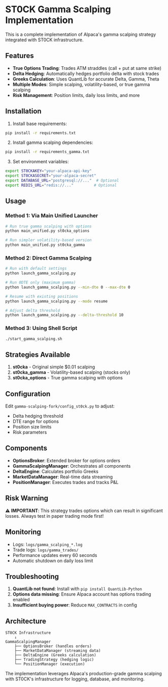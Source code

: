 # ST0CK Gamma Scalping Implementation

This is a complete implementation of Alpaca's gamma scalping strategy integrated with ST0CK infrastructure.

## Features

- **True Options Trading**: Trades ATM straddles (call + put at same strike)
- **Delta Hedging**: Automatically hedges portfolio delta with stock trades
- **Greeks Calculation**: Uses QuantLib for accurate Delta, Gamma, Theta
- **Multiple Modes**: Simple scalping, volatility-based, or true gamma scalping
- **Risk Management**: Position limits, daily loss limits, and more

## Installation

1. Install base requirements:
```bash
pip install -r requirements.txt
```

2. Install gamma scalping dependencies:
```bash
pip install -r requirements_gamma.txt
```

3. Set environment variables:
```bash
export ST0CKAKEY="your-alpaca-api-key"
export ST0CKASECRET="your-alpaca-secret"
export DATABASE_URL="postgresql://..."  # Optional
export REDIS_URL="redis://..."         # Optional
```

## Usage

### Method 1: Via Main Unified Launcher
```bash
# Run true gamma scalping with options
python main_unified.py st0cka_options

# Run simpler volatility-based version
python main_unified.py st0cka_gamma
```

### Method 2: Direct Gamma Scalping
```bash
# Run with default settings
python launch_gamma_scalping.py

# Run 0DTE only (maximum gamma)
python launch_gamma_scalping.py --min-dte 0 --max-dte 0

# Resume with existing positions
python launch_gamma_scalping.py --mode resume

# Adjust delta threshold
python launch_gamma_scalping.py --delta-threshold 10
```

### Method 3: Using Shell Script
```bash
./start_gamma_scalping.sh
```

## Strategies Available

1. **st0cka** - Original simple $0.01 scalping
2. **st0cka_gamma** - Volatility-based scalping (stocks only)
3. **st0cka_options** - True gamma scalping with options

## Configuration

Edit `gamma-scalping-fork/config_st0ck.py` to adjust:
- Delta hedging threshold
- DTE range for options
- Position size limits
- Risk parameters

## Components

- **OptionsBroker**: Extended broker for options orders
- **GammaScalpingManager**: Orchestrates all components
- **DeltaEngine**: Calculates portfolio Greeks
- **MarketDataManager**: Real-time data streaming
- **PositionManager**: Executes trades and tracks P&L

## Risk Warning

⚠️ **IMPORTANT**: This strategy trades options which can result in significant losses. Always test in paper trading mode first!

## Monitoring

- Logs: `logs/gamma_scalping_*.log`
- Trade logs: `logs/gamma_trades/`
- Performance updates every 60 seconds
- Automatic shutdown on daily loss limit

## Troubleshooting

1. **QuantLib not found**: Install with `pip install QuantLib-Python`
2. **Options data missing**: Ensure Alpaca account has options trading enabled
3. **Insufficient buying power**: Reduce `MAX_CONTRACTS` in config

## Architecture

```
ST0CK Infrastructure
    ↓
GammaScalpingManager
    ├── OptionsBroker (handles orders)
    ├── MarketDataManager (streaming data)
    ├── DeltaEngine (Greeks calculation)
    ├── TradingStrategy (hedging logic)
    └── PositionManager (execution)
```

The implementation leverages Alpaca's production-grade gamma scalping with ST0CK's infrastructure for logging, database, and monitoring.